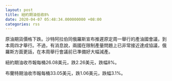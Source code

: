 ```yaml
---
layout: post
title: 紐約期油低收8%
date: 2020-04-07 05:48:34.000000000 +08:00
categories: rss
---
```


原油期貨價格下跌。沙特阿拉伯同俄羅斯宣布推遲原定周一舉行的產油國會議，到本周四才舉行。不過，有消息說，兩國在限制產量問題上已非常接近達成協議，俄羅斯方面更話，在本周舉行會議前已準備好大幅減產。

紐約期油收市報每桶26.08美元，跌2.26美元，跌幅8%。

布蘭特期油收市報每桶33.05美元，跌1.06美元，跌幅3.1%。
